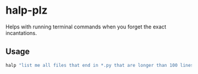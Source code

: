 # halp-plz

Helps with running terminal commands when you forget the exact incantations.

## Usage

```sh
halp "list me all files that end in *.py that are longer than 100 lines"
```
